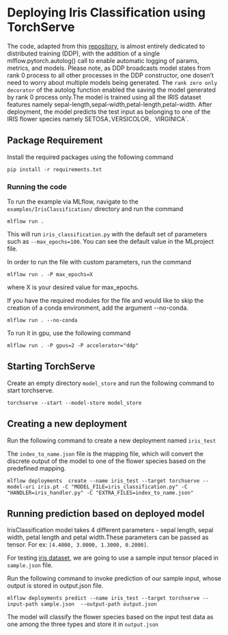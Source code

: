 # Deploying Iris Classification using TorchServe

The code, adapted from this [repository](http://chappers.github.io/2020/04/19/torch-lightning-using-iris/),
is almost entirely dedicated to distributed training (DDP), with the addition of a single mlflow.pytorch.autolog() call to enable automatic logging of params, metrics, and models.
Please note, as DDP broadcasts model states from rank 0 process to all other processes in the DDP constructor, one dosen’t need to worry about multiple models being generated.
The `rank zero only decorator` of the autolog function enabled the saving the model generated by rank 0 process only.The model is trained using all the IRIS dataset features namely sepal-length,sepal-width,petal-length,petal-width. After deployment,
the model predicts the test input as belonging to one of the IRIS flower species namely SETOSA` , `VERSICOLOR`, `VIRGINICA`.

## Package Requirement

Install the required packages using the following command

`pip install -r requirements.txt`


### Running the code

To run the example via MLflow, navigate to the `examples/IrisClassification/` directory and run the command

```
mlflow run .

```

This will run `iris_classification.py` with the default set of parameters such as `--max_epochs=100`. You can see the default value in the MLproject file.

In order to run the file with custom parameters, run the command

```
mlflow run . -P max_epochs=X
```

where X is your desired value for max_epochs.

If you have the required modules for the file and would like to skip the creation of a conda environment, add the argument --no-conda.

```
mlflow run . --no-conda
```

To run it in gpu, use the following command

```
mlflow run . -P gpus=2 -P accelerator="ddp"
```
## Starting TorchServe

Create an empty directory `model_store` and run the following command to start torchserve.

`torchserve --start --model-store model_store`

## Creating a new deployment

Run the following command to create a new deployment named `iris_test`

The `index_to_name.json` file is the mapping file, which will convert the discrete output of the model to one of the flower species
based on the predefined mapping.

`mlflow deployments  create --name iris_test --target torchserve --model-uri iris.pt -C "MODEL_FILE=iris_classification.py" -C "HANDLER=iris_handler.py" -C "EXTRA_FILES=index_to_name.json"`

## Running prediction based on deployed model

IrisClassification model takes 4 different parameters - sepal length, sepal width, petal length and petal width.These parameters can be passed as tensor. For ex: `[4.4000, 3.0000, 1.3000, 0.2000]`.

For testing [iris dataset](http://archive.ics.uci.edu/ml/datasets/Iris/), we are going to use a sample input tensor placed in `sample.json` file.

Run the following command to invoke prediction of our sample input, whose output is stored in output.json file.

`mlflow deployments predict --name iris_test --target torchserve --input-path sample.json  --output-path output.json`

The model will classify the flower species based on the input test data as one among the three types and store it in `output.json`


